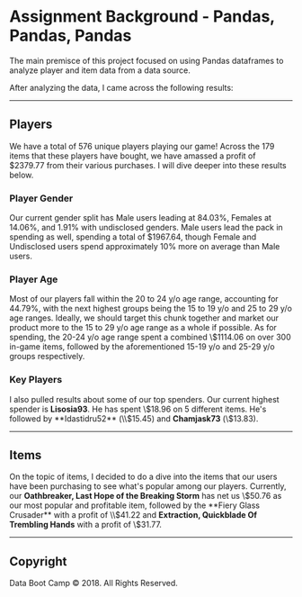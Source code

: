 # Assignment Background - Pandas, Pandas, Pandas

The main premisce of this project focused on using Pandas dataframes to analyze player and item data from a data source.

After analyzing the data, I came across the following results:

----

## Players

We have a total of 576 unique players playing our game! Across the 179 items that these players have bought, we have amassed a profit of \$2379.77 from their various purchases. I will dive deeper into these results below.

### Player Gender

Our current gender split has Male users leading at 84.03\%, Females at 14.06\%, and 1.91\% with undisclosed genders. Male users lead the pack in spending as well, spending a total of \$1967.64, though Female and Undisclosed users spend approximately 10\% more on average than Male users. 

### Player Age

Most of our players fall within the 20 to 24 y/o age range, accounting for 44.79\%, with the next highest groups being the 15 to 19 y/o and 25 to 29 y/o age ranges. Ideally, we should target this chunk together and market our product more to the 15 to 29 y/o age range as a whole if possible. As for spending, the 20-24 y/o age range spent a combined \\$1114.06 on over 300 in-game items, followed by the aforementioned 15-19 y/o and 25-29 y/o groups respectively. 

### Key Players

I also pulled results about some of our top spenders. Our current highest spender is **Lisosia93**. He has spent \\$18.96 on 5 different items. He's followed by **Idastidru52** (\\$15.45) and **Chamjask73** (\\$13.83).

----

## Items

On the topic of items, I decided to do a dive into the items that our users have been purchasing to see what's popular among our players. Currently, our **Oathbreaker, Last Hope of the Breaking Storm**	has net us \\$50.76 as our most popular and profitable item, followed by the **Fiery Glass Crusader** with a profit of \\$41.22 and **Extraction, Quickblade Of Trembling Hands** with a profit of \\$31.77. 

----
## Copyright

Data Boot Camp © 2018. All Rights Reserved.
